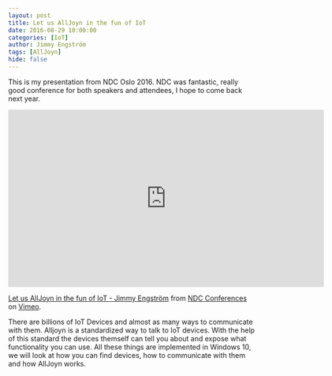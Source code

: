 ```yaml
---
layout: post
title: Let us AllJoyn in the fun of IoT
date: 2016-08-29 10:00:00
categories: [IoT]
author: Jimmy Engström
tags: [AllJoyn]
hide: false
---
```


This is my presentation from NDC Oslo 2016.
NDC was fantastic, really good conference for both speakers and attendees, I hope to come back next year.

<iframe src="https://player.vimeo.com/video/171996396" width="640" height="360" frameborder="0" webkitallowfullscreen mozallowfullscreen allowfullscreen></iframe>
<p><a href="https://vimeo.com/171996396">Let us AllJoyn in the fun of IoT - Jimmy Engstr&ouml;m</a> from <a href="https://vimeo.com/ndcconferences">NDC Conferences</a> on <a href="https://vimeo.com">Vimeo</a>.</p>

There are billions of IoT Devices and almost as many ways to communicate with them. 
Alljoyn is a standardized way to talk to IoT devices. 
With the help of this standard the devices themself can tell you about and expose what functionality you can use.
All these things are implemented in Windows 10, we will look at how you can find devices, how to communicate with them and how AllJoyn works.

